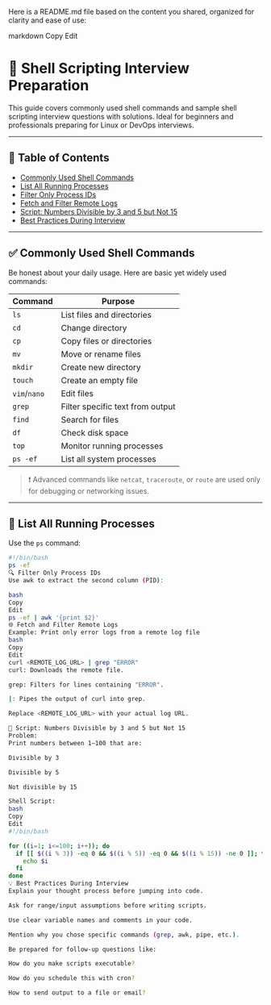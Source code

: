 Here is a README.md file based on the content you shared, organized for clarity and ease of use:

markdown
Copy
Edit
# 🐚 Shell Scripting Interview Preparation

This guide covers commonly used shell commands and sample shell scripting interview questions with solutions. Ideal for beginners and professionals preparing for Linux or DevOps interviews.

---

## 📘 Table of Contents

- [Commonly Used Shell Commands](#commonly-used-shell-commands)
- [List All Running Processes](#list-all-running-processes)
- [Filter Only Process IDs](#filter-only-process-ids)
- [Fetch and Filter Remote Logs](#fetch-and-filter-remote-logs)
- [Script: Numbers Divisible by 3 and 5 but Not 15](#script-numbers-divisible-by-3-and-5-but-not-15)
- [Best Practices During Interview](#best-practices-during-interview)

---

## ✅ Commonly Used Shell Commands

Be honest about your daily usage. Here are basic yet widely used commands:

| Command     | Purpose                            |
|-------------|------------------------------------|
| `ls`        | List files and directories         |
| `cd`        | Change directory                   |
| `cp`        | Copy files or directories          |
| `mv`        | Move or rename files               |
| `mkdir`     | Create new directory               |
| `touch`     | Create an empty file               |
| `vim`/`nano`| Edit files                         |
| `grep`      | Filter specific text from output   |
| `find`      | Search for files                   |
| `df`        | Check disk space                   |
| `top`       | Monitor running processes          |
| `ps -ef`    | List all system processes          |

> ❗ Advanced commands like `netcat`, `traceroute`, or `route` are used only for debugging or networking issues.

---

## 📄 List All Running Processes

Use the `ps` command:

```bash
#!/bin/bash
ps -ef
🔍 Filter Only Process IDs
Use awk to extract the second column (PID):

bash
Copy
Edit
ps -ef | awk '{print $2}'
🌐 Fetch and Filter Remote Logs
Example: Print only error logs from a remote log file
bash
Copy
Edit
curl <REMOTE_LOG_URL> | grep "ERROR"
curl: Downloads the remote file.

grep: Filters for lines containing "ERROR".

|: Pipes the output of curl into grep.

Replace <REMOTE_LOG_URL> with your actual log URL.

🔢 Script: Numbers Divisible by 3 and 5 but Not 15
Problem:
Print numbers between 1–100 that are:

Divisible by 3

Divisible by 5

Not divisible by 15

Shell Script:
bash
Copy
Edit
#!/bin/bash

for ((i=1; i<=100; i++)); do
  if [[ $((i % 3)) -eq 0 && $((i % 5)) -eq 0 && $((i % 15)) -ne 0 ]]; then
    echo $i
  fi
done
💡 Best Practices During Interview
Explain your thought process before jumping into code.

Ask for range/input assumptions before writing scripts.

Use clear variable names and comments in your code.

Mention why you chose specific commands (grep, awk, pipe, etc.).

Be prepared for follow-up questions like:

How do you make scripts executable?

How do you schedule this with cron?

How to send output to a file or email?

